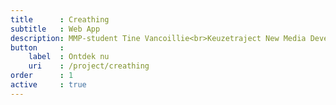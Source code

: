 ```yaml
---
title      : Creathing
subtitle   : Web App
description: MMP-student Tine Vancoillie<br>Keuzetraject New Media Development
button     :
    label  : Ontdek nu
    uri    : /project/creathing
order      : 1
active     : true
---
```

